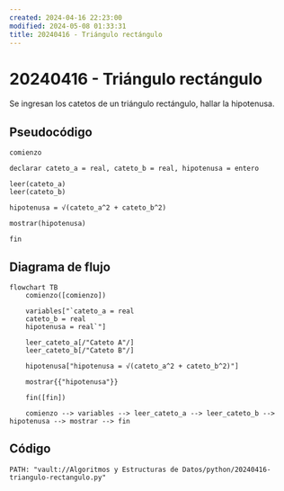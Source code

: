 ```yaml
---
created: 2024-04-16 22:23:00
modified: 2024-05-08 01:33:31
title: 20240416 - Triángulo rectángulo
---
```


# 20240416 - Triángulo rectángulo

Se ingresan los catetos de un triángulo rectángulo, hallar la hipotenusa.

## Pseudocódigo

```
comienzo

declarar cateto_a = real, cateto_b = real, hipotenusa = entero

leer(cateto_a)
leer(cateto_b)

hipotenusa = √(cateto_a^2 + cateto_b^2)

mostrar(hipotenusa)

fin
```

## Diagrama de flujo

```mermaid
flowchart TB
	comienzo([comienzo])

	variables["`cateto_a = real
	cateto_b = real
	hipotenusa = real`"]

	leer_cateto_a[/"Cateto A"/]
	leer_cateto_b[/"Cateto B"/]

	hipotenusa["hipotenusa = √(cateto_a^2 + cateto_b^2)"]

	mostrar{{"hipotenusa"}}
	
	fin([fin])

	comienzo --> variables --> leer_cateto_a --> leer_cateto_b --> hipotenusa --> mostrar --> fin
```

## Código

```embed-python
PATH: "vault://Algoritmos y Estructuras de Datos/python/20240416-triangulo-rectangulo.py"
```
